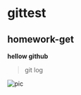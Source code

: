# gittest
## homework-get

**hellow github**

>git log

![pic](https://markdown.tw/images/208x128.png)

